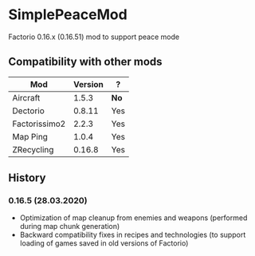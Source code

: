 # SimplePeaceMod
Factorio 0.16.x (0.16.51) mod to support peace mode

## Compatibility with other mods

 Mod            | Version   | ?
 --------       | -------   | ---
 Aircraft       | 1.5.3     | **No**
 Dectorio       | 0.8.11    | Yes
 Factorissimo2  | 2.2.3     | Yes
 Map Ping       | 1.0.4     | Yes
 ZRecycling     | 0.16.8    | Yes

## History

### 0.16.5 (28.03.2020)
- Optimization of map cleanup from enemies and weapons (performed during map chunk generation)
- Backward compatibility fixes in recipes and technologies (to support loading of games saved in old versions of Factorio)